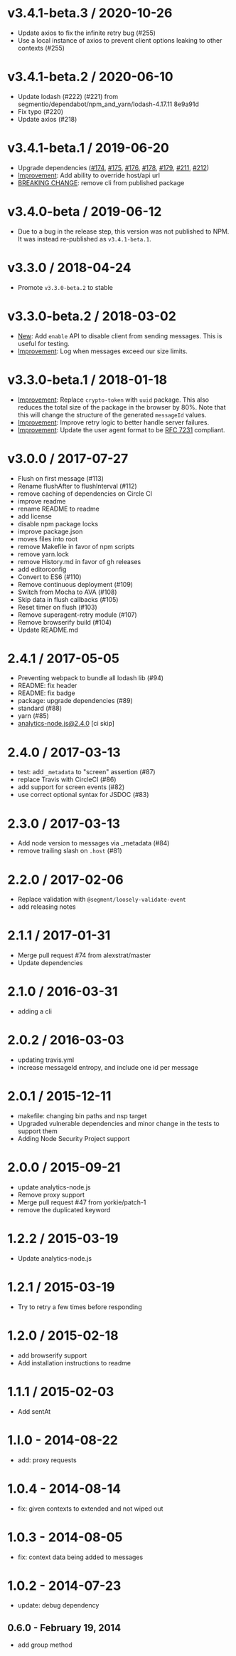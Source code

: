 v3.4.1-beta.3 / 2020-10-26
==========================
* Update axios to fix the infinite retry bug (#255) 
* Use a local instance of axios to prevent client options leaking to other contexts (#255)

v3.4.1-beta.2 / 2020-06-10
==========================
* Update lodash (#222) (#221) from segmentio/dependabot/npm_and_yarn/lodash-4.17.11 8e9a91d
* Fix typo (#220)
* Update axios (#218)


v3.4.1-beta.1 / 2019-06-20
==========================

  * Upgrade dependencies ([#174](https://github.com/segmentio/analytics-node/pull/174), [#175](https://github.com/segmentio/analytics-node/pull/175), [#176](https://github.com/segmentio/analytics-node/pull/176), [#178](https://github.com/segmentio/analytics-node/pull/178), [#179](https://github.com/segmentio/analytics-node/pull/179), [#211](https://github.com/segmentio/analytics-node/pull/211), [#212](https://github.com/segmentio/analytics-node/pull/212))
  * [Improvement](https://github.com/segmentio/analytics-node/pull/194): Add ability to override host/api url
  * [BREAKING CHANGE](https://github.com/segmentio/analytics-node/pull/195): remove cli from published package

v3.4.0-beta / 2019-06-12
========================

  * Due to a bug in the release step, this version was not published to NPM. It was instead re-published as `v3.4.1-beta.1`.

v3.3.0 / 2018-04-24
===================

  * Promote `v3.3.0-beta.2` to stable

v3.3.0-beta.2 / 2018-03-02
==========================

  * [New](https://github.com/segmentio/analytics-node/pull/158): Add `enable` API to disable client from sending messages. This is useful for testing.
  * [Improvement](https://github.com/segmentio/analytics-node/pull/154): Log when messages exceed our size limits.

v3.3.0-beta.1 / 2018-01-18
========================

  * [Improvement](https://github.com/segmentio/analytics-node/pull/150): Replace `crypto-token` with `uuid` package. This also reduces the total size of the package in the browser by 80%. Note that this will change the structure of the generated `messageId` values.
  * [Improvement](https://github.com/segmentio/analytics-node/pull/146): Improve retry logic to better handle server failures.
  * [Improvement](https://github.com/segmentio/analytics-node/pull/144): Update the user agent format to be [RFC 7231](https://github.com/segmentio/analytics-node/pull/144) compliant.

v3.0.0 / 2017-07-27
===================

  * Flush on first message (#113)
  * Rename flushAfter to flushInterval (#112)
  * remove caching of dependencies on Circle CI
  * improve readme
  * rename README to readme
  * add license
  * disable npm package locks
  * improve package.json
  * moves files into root
  * remove Makefile in favor of npm scripts
  * remove yarn.lock
  * remove History.md in favor of gh releases
  * add editorconfig
  * Convert to ES6 (#110)
  * Remove continuous deployment (#109)
  * Switch from Mocha to AVA (#108)
  * Skip data in flush callbacks (#105)
  * Reset timer on flush (#103)
  * Remove superagent-retry module (#107)
  * Remove browserify build (#104)
  * Update README.md

2.4.1 / 2017-05-05
==================

  * Preventing webpack to bundle all lodash lib (#94)
  * README: fix header
  * README: fix badge
  * package: upgrade dependencies (#89)
  * standard (#88)
  * yarn (#85)
  * analytics-node.js@2.4.0 [ci skip]

2.4.0 / 2017-03-13
==================

  * test: add `_metadata` to "screen" assertion (#87)
  * replace Travis with CircleCI (#86)
  * add support for screen events (#82)
  * use correct optional syntax for JSDOC (#83)

2.3.0 / 2017-03-13
==================

  * Add node version to messages via _metadata (#84)
  * remove trailing slash on `.host` (#81)

2.2.0 / 2017-02-06
==================

  * Replace validation with `@segment/loosely-validate-event`
  * add releasing notes

2.1.1 / 2017-01-31
==================

  * Merge pull request #74 from alexstrat/master
  * Update dependencies

2.1.0 / 2016-03-31
==================

  * adding a cli

2.0.2 / 2016-03-03
==================

  * updating travis.yml
  * increase messageId entropy, and include one id per message

2.0.1 / 2015-12-11
==================

  * makefile: changing bin paths and nsp target
  * Upgraded vulnerable dependencies and minor change in the tests to support them
  * Adding Node Security Project support

2.0.0 / 2015-09-21
==================

  * update analytics-node.js
  * Remove proxy support
  * Merge pull request #47 from yorkie/patch-1
  * remove the duplicated keyword

1.2.2 / 2015-03-19
==================

  * Update analytics-node.js

1.2.1 / 2015-03-19
==================

  * Try to retry a few times before responding

1.2.0 / 2015-02-18
==================

 * add browserify support
 * Add installation instructions to readme

1.1.1 / 2015-02-03
==================

 * Add sentAt

1.l.0 - 2014-08-22
==================

* add: proxy requests

1.0.4 - 2014-08-14
==================

* fix: given contexts to extended and not wiped out

1.0.3 - 2014-08-05
==================

* fix: context data being added to messages

1.0.2 - 2014-07-23
==================

* update: debug dependency

0.6.0 - February 19, 2014
-------------------------
* add group method
